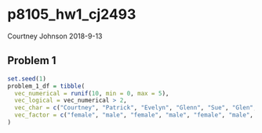 p8105\_hw1\_cj2493
================
Courtney Johnson
2018-9-13

Problem 1
---------

``` r
set.seed(1)
problem_1_df = tibble(
  vec_numerical = runif(10, min = 0, max = 5),
  vec_logical = vec_numerical > 2,
  vec_char = c("Courtney", "Patrick", "Evelyn", "Glenn", "Sue", "Glen", "Jenny", "Kayla", "Lindsay", "Derick"),
  vec_factor = c("female", "male", "female", "male", "female", "male", "female", "female", "female", "male")
)
```
